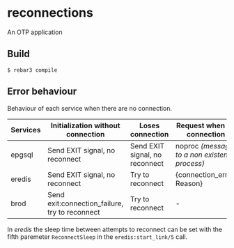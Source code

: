 reconnections
=====

An OTP application

Build
-----

    $ rebar3 compile

Error behaviour
---------------

Behaviour of each service when there are no connection.

| Services | Initialization without connection | Loses connection               | Request when no connection                   |
| -------- | --------------------------------- | ------------------------------ | -------------------------------------------- |
| epgsql   | Send EXIT signal, no reconnect    | Send EXIT signal, no reconnect | noproc _(message to a non existent process)_ |
| eredis   | Send EXIT signal, no reconnect    | Try to reconnect               | {connection_error, Reason}                   |
| brod     | Send exit:connection_failure, try to reconnect | Try to reconnect  | - |

In _eredis_ the sleep time between attempts to reconnect can be set with the fifth paremeter `ReconnectSleep` in the `eredis:start_link/5` call.
